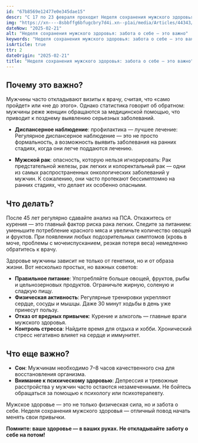 ```yaml
---
id: "67b8569e12477e0e345dae15"
descr: "С 17 по 23 февраля проходит Неделя сохранения мужского здоровья."
img: "https://xn----8sbbffg6bfugcbry7d4i.xn--p1ai/media/Articles/44343/cover1.jpg"
dateNow: "2025-02-21"
alt: "Неделя сохранения мужского здоровья: забота о себе — это важно"
keywords: "Неделя сохранения мужского здоровья: забота о себе — это важно"
isArticle: true
ttr: 2
dateOrigin: "2025-02-21"
title: "Неделя сохранения мужского здоровья: забота о себе — это важно"
---
```


## Почему это важно?

Мужчины часто откладывают визиты к врачу, считая, что «само пройдет» или «не до этого». Однако статистика говорит об обратном: мужчины реже женщин обращаются за медицинской помощью, что приводит к позднему выявлению серьезных заболеваний.

- **Диспансерное наблюдение**: профилактика — лучшее лечение:
 Регулярное диспансерное наблюдение — это не просто формальность, а возможность выявить заболевания на ранних стадиях, когда они легче поддаются лечению.

- **Мужской рак**: опасность, которую нельзя игнорировать: Рак предстательной железы, рак легких и колоректальный рак — одни из самых распространенных онкологических заболеваний у мужчин. К сожалению, они часто протекают бессимптомно на ранних стадиях, что делает их особенно опасными.

## Что делать?

После 45 лет регулярно сдавайте анализ на ПСА.
Откажитесь от курения — это главный фактор риска рака легких.
Следите за питанием: уменьшите потребление красного мяса и увеличьте количество овощей и фруктов.
При появлении любых подозрительных симптомов (кровь в моче, проблемы с мочеиспусканием, резкая потеря веса) немедленно обратитесь к врачу.

Здоровье мужчины зависит не только от генетики, но и от образа жизни. Вот несколько простых, но важных советов:

- **Правильное питание**: Употребляйте больше овощей, фруктов, рыбы и цельнозерновых продуктов. Ограничьте жирную, соленую и сладкую пищу.
- **Физическая активность**: Регулярные тренировки укрепляют сердце, сосуды и мышцы. Даже 30 минут ходьбы в день уже принесут пользу.
- **Отказ от вредных привычек**: Курение и алкоголь — главные враги мужского здоровья.
- **Контроль стресса**: Найдите время для отдыха и хобби. Хронический стресс негативно влияет на сердце и иммунитет.

## Что еще важно?

- **Сон**: Мужчинам необходимо 7–8 часов качественного сна для восстановления организма.
- **Внимание к психическому здоровью**: Депрессия и тревожные расстройства у мужчин часто остаются незамеченными. Не бойтесь обращаться за помощью к психологу или психотерапевту.

Мужское здоровье — это не только физическая сила, но и забота о себе. Неделя сохранения мужского здоровья — отличный повод начать менять свои привычки.

**Помните: ваше здоровье — в ваших руках. Не откладывайте заботу о себе на потом!**
